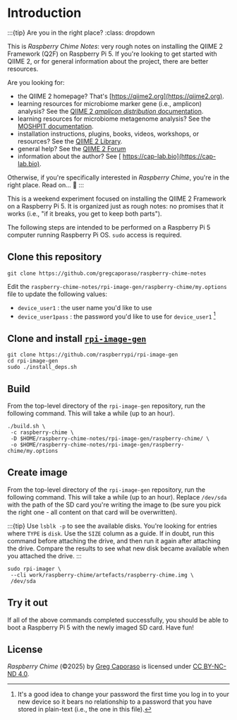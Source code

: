 # Introduction

:::{tip} Are you in the right place?
:class: dropdown

This is *Raspberry Chime Notes*: very rough notes on installing the QIIME 2 Framework (Q2F) on Raspberry Pi 5.
If you're looking to get started with QIIME 2, or for general information about the project, there are better resources.

Are you looking for:
- the QIIME 2 homepage? That's [https://qiime2.org](https://qiime2.org).
- learning resources for microbiome marker gene (i.e., amplicon) analysis? See the [QIIME 2 *amplicon distribution* documentation](https://amplicon-docs.readthedocs.io).
- learning resources for microbiome metagenome analysis? See the [MOSHPIT documentation](https://moshpit.readthedocs.io).
- installation instructions, plugins, books, videos, workshops, or resources? See the [QIIME 2 Library](https://library.qiime2.org).
- general help? See the [QIIME 2 Forum](https://forum.qiime2.org)
- information about the author? See [ https://cap-lab.bio](https://cap-lab.bio).

Otherwise, if you're specifically interested in *Raspberry Chime*, you're in the right place.
Read on... 📖
:::

This is a weekend experiment focused on installing the QIIME 2 Framework on a Raspberry Pi 5.
It is organized just as rough notes: no promises that it works (i.e., "if it breaks, you get to keep both parts").

The following steps are intended to be performed on a Raspberry Pi 5 computer running Raspberry Pi OS.
`sudo` access is required.

## Clone this repository

```shell
git clone https://github.com/gregcaporaso/raspberry-chime-notes
```

Edit the `raspberry-chime-notes/rpi-image-gen/raspberry-chime/my.options` file to update the following values:
- `device_user1` : the user name you'd like to use
- `device_user1pass` : the password you'd like to use for `device_user1` [^change-your-password]

## Clone and install [`rpi-image-gen`](https://github.com/raspberrypi/rpi-image-gen)

```shell
git clone https://github.com/raspberrypi/rpi-image-gen
cd rpi-image-gen
sudo ./install_deps.sh
```

## Build

From the top-level directory of the `rpi-image-gen` repository, run the following command.
This will take a while (up to an hour).

```shell
./build.sh \
 -c raspberry-chime \
 -D $HOME/raspberry-chime-notes/rpi-image-gen/raspberry-chime/ \
 -o $HOME/raspberry-chime-notes/rpi-image-gen/raspberry-chime/my.options
```

## Create image

From the top-level directory of the `rpi-image-gen` repository, run the following command.
This will take a while (up to an hour).
Replace `/dev/sda` with the path of the SD card you're writing the image to (be sure you pick the right one - all content on that card will be overwritten).

:::{tip}
Use `lsblk -p` to see the available disks.
You're looking for entries where `TYPE` is `disk`.
Use the `SIZE` column as a guide.
If in doubt, run this command before attaching the drive, and then run it again after attaching the drive.
Compare the results to see what new disk became available when you attached the drive.
:::

```shell
sudo rpi-imager \
 --cli work/raspberry-chime/artefacts/raspberry-chime.img \
 /dev/sda
```

## Try it out

If all of the above commands completed successfully, you should be able to boot a Raspberry Pi 5 with the newly imaged SD card.
Have fun!

## License

 *Raspberry Chime* (©2025) by [Greg Caporaso](https://cap-lab.bio) is licensed under [CC BY-NC-ND 4.0](https://creativecommons.org/licenses/by-nc-nd/4.0/deed.en).

[^change-your-password]: It's a good idea to change your password the first time you log in to your new device so it bears no relationship to a password that you have stored in plain-text (i.e., the one in this file).